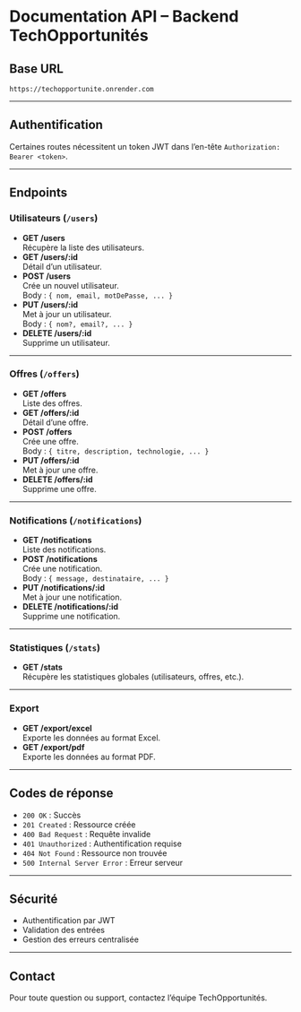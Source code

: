 # Documentation API – Backend TechOpportunités

## Base URL
```
https://techopportunite.onrender.com
```

---

## Authentification
Certaines routes nécessitent un token JWT dans l’en-tête `Authorization: Bearer <token>`.

---

## Endpoints

### Utilisateurs (`/users`)
- **GET /users**  
  Récupère la liste des utilisateurs.
- **GET /users/:id**  
  Détail d’un utilisateur.
- **POST /users**  
  Crée un nouvel utilisateur.  
  Body : `{ nom, email, motDePasse, ... }`
- **PUT /users/:id**  
  Met à jour un utilisateur.  
  Body : `{ nom?, email?, ... }`
- **DELETE /users/:id**  
  Supprime un utilisateur.

---

### Offres (`/offers`)
- **GET /offers**  
  Liste des offres.
- **GET /offers/:id**  
  Détail d’une offre.
- **POST /offers**  
  Crée une offre.  
  Body : `{ titre, description, technologie, ... }`
- **PUT /offers/:id**  
  Met à jour une offre.
- **DELETE /offers/:id**  
  Supprime une offre.

---

### Notifications (`/notifications`)
- **GET /notifications**  
  Liste des notifications.
- **POST /notifications**  
  Crée une notification.  
  Body : `{ message, destinataire, ... }`
- **PUT /notifications/:id**  
  Met à jour une notification.
- **DELETE /notifications/:id**  
  Supprime une notification.

---

### Statistiques (`/stats`)
- **GET /stats**  
  Récupère les statistiques globales (utilisateurs, offres, etc.).

---

### Export
- **GET /export/excel**  
  Exporte les données au format Excel.
- **GET /export/pdf**  
  Exporte les données au format PDF.

---

## Codes de réponse
- `200 OK` : Succès
- `201 Created` : Ressource créée
- `400 Bad Request` : Requête invalide
- `401 Unauthorized` : Authentification requise
- `404 Not Found` : Ressource non trouvée
- `500 Internal Server Error` : Erreur serveur

---

## Sécurité
- Authentification par JWT
- Validation des entrées
- Gestion des erreurs centralisée

---

## Contact
Pour toute question ou support, contactez l’équipe TechOpportunités.
